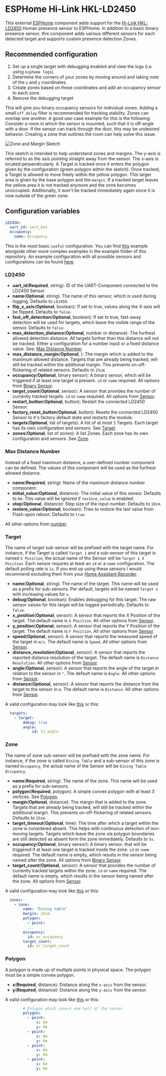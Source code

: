 # ESPHome Hi-Link HKL-LD2450

This external [ESPHome](https://esphome.io) component adds support for the [Hi-Link HKL-LD2450](https://www.hlktech.net/index.php?id=1157) Human presence sensor to ESPHome.
In addition to a basic binary presence sensor, this component adds various different sensors for each detected target and supports custom presence detection Zones.

## Recommended configuration

1. Set up a single target with debugging enabled and view the logs (i.e. using `esphome logs`).
2. Determine the corners of your zones by moving around and taking note of the `x` and `y` coordinates.
3. Create zones based on these coordinates and add an occupancy sensor to each zone.
4. Remove the debugging target

This will give you binary occupancy sensors for individual zones.
Adding a small `off_delay` filter is recommended for tracking stability.
Zones can overlap one another. A good use-case example for this is the following:
Consider a room in which the sensor is mounted, such that it is off-angle with a door. If the sensor can track through the door, this may be undesired behavior.
Creating a zone that outlines the room can help solve this issue.

![Zone and Margin Sketch](zone_sketch.png)

This sketch is intended to help understand zones and margins.
The y-axis is referred to as the axis pointing straight away from the sensor. The x-axis is located perpendicularly. A Target is tracked once it enters the polygon given by the configuration (green polygon within the sketch). Once tracked, a Target is allowed to move freely within the yellow polygon. This larger area is given by the base polygon and the `margin`.
If a tracked target leaves the yellow area it is not tracked anymore and the zone becomes unoccupied. Additionally, it won't be tracked immediately again since it is now outside of the green zone.

## Configuration variables

```yaml
LD2450:
  uart_id: uart_bus
  occupancy:
    name: Occupancy
```

This is the most basic `useful` configuration. You can find [this](examples/basic.yaml) example alongside other more complex examples in the example folder of this repository. An example configuration with all possible sensors and configurations can be found [here](examples/full.yaml).

### LD2450

- **uart_id**(**Required**, string): ID of the UART-Component connected to the LD2450 Sensor.
- **name**(**Optional**, string): The name of this sensor, which is used during logging. Defaults to `LD2450`.
- **flip_x_axis**(**Optional**, boolean): If set to true, values along the X-axis will be flipped. Defaults to `false`.
- **fast_off_detection**(**Optional**, boolean): If set to true, fast-away detection will be used for targets, which leave the visible range of the sensor. Defaults to `false`.
- **max_detection_distance**(**Optional**, number or distance): The furthest allowed detection distance. All targets further than this distance will not be tracked. Either a configuration for a number input or a fixed distance value. See: [Max Distance Number](#max-distance-number).
- **max_distance_margin**(**Optional**, ): The margin which is added to the maximum allowed distance. Targets that are already being tracked, will still be tracked within the additional margin. This prevents on-off-flickering of related sensors. Defaults to `25cm`.
- **occupancy**(**Optional**, binary sensor): A binary sensor, which will be triggered if at least one target is present. `id` or `name` required. All options from [Binary Sensor](https://esphome.io/components/binary_sensor/#config-binary-sensor).
- **target_count**(**Optional**, sensor): A sensor that provides the number of currently tracked targets. `id` or `name` required. All options from [Sensor](https://esphome.io/components/sensor/#config-sensor).
- **restart_button**(**Optional**, button): Restart the connected LD2450 Sensor.
- **factory_reset_button**(**Optional**, button): Resets the connected LD2450 Sensor to it's factory default state and restarts the module.
- **targets**(**Optional**, list of targets): A list of at most `3` Targets. Each target has its own configuration and sensors. See [Target](#target).
- **zones**(**Optional**, list of zones): A list Zones. Each zone has its own configuration and sensors. See [Zone](#zone).

### Max Distance Number

Instead of a fixed maximum distance, a user-defined number component can be defined. The values of this component will be used as the furthest allowed distance.

- **name**(**Required**, string): Name of the maximum distance number component.
- **initial_value**(**Optional**, distance): The initial value of this sensor. Defaults to `6m`. This value will be ignored if `restore_value` is enabled.
- **step**(**Optional**, distance): Step size of the input number. Defaults to `10cm`.
- **restore_value**(**Optional**, boolean): Tries to restore the last value from Flash upon reboot. Defaults to `true`.

All other options from [number](https://esphome.io/components/number/#base-number-configuration).

### Target

The name of target sub-sensor will be prefixed with the target name. For instance, if the Target is called `Target 1` and a sub-sensor of this target is named `X Position`, the actual name of the Sensor will be `Target 1 X Position`.
Each sensor requires at least an `id` or a `name` configuration.
The default polling rate is `1s`. If you end up using these sensors I would recommend excluding them from your [Home Assistant Recorder](https://www.home-assistant.io/integrations/recorder/#exclude).

- **name**(**Optional**, string): The name of the target. This name will be used as a prefix for sub-sensors. Per default, targets will be named `Target x` with increasing values for `x`.
- **debug**(**Optional**, boolean): Enables debugging for this target. The raw sensor values for this target will be logged periodically. Defaults to `false`.
- **x_position**(**Optional**, sensor): A sensor that reports the X Position of the target. The default name is `X Position`. All other options from [Sensor](https://esphome.io/components/sensor/#config-sensor).
- **y_position**(**Optional**, sensor): A sensor that reports the Y Position of the target. The default name is `Y Position`. All other options from [Sensor](https://esphome.io/components/sensor/#config-sensor).
- **speed**(**Optional**, sensor): A sensor that reports the measured speed of the target in `m/s`. The default name is `Speed`. All other options from [Sensor](https://esphome.io/components/sensor/#config-sensor).
- **distance_resolution**(**Optional**, sensor): A sensor that reports the reported distance resolution of the target. The default name is `Distance Resolution`. All other options from [Sensor](https://esphome.io/components/sensor/#config-sensor).
- **angle**(**Optional**, sensor): A sensor that reports the angle of the target in relation to the sensor in `°`. The default name is `Angle`. All other options from [Sensor](https://esphome.io/components/sensor/#config-sensor).
- **distance**(**Optional**, sensor): A sensor that reports the distance from the target to the sensor in `m`. The default name is `Distance`. All other options from [Sensor](https://esphome.io/components/sensor/#config-sensor).

A valid configuration may look like [this](examples/target_sensors.yaml) or this:

```yaml
  targets:
    - target:
        debug: true
        angle:
            id: t1_angle
```

### Zone

The name of zone sub-sensor will be prefixed with the zone name. For instance, if the zone is called `Dining Table` and a sub-sensor of this zone is named `Occupancy`, the actual name of the Sensor will be `Dining Table Occupancy`.

- **name**(**Required**, string): The name of the zone. This name will be used as a prefix for sub-sensors.
- **polygon**(**Required**, polygon): A simple convex polygon with at least 3 vertices. See [Polygon](#polygon).
- **margin**(**Optional**, distance): The margin that is added to the zone. Targets that are already being tracked, will still be tracked within the additional margin. This prevents on-off-flickering of related sensors. Defaults to `25cm`.
- **target_timeout**(**Optional**, time): The time after which a target within the zone is considered absent. This helps with continuous detection of non-moving targets. Targets which leave the zone via polygon boundaries are still detected as absent form the zone immediately. Defaults to `5s`.
- **occupancy**(**Optional**, binary sensor): A binary sensor, that will be triggered if at least one target is tracked inside the zone. `id` or `name` required. The default name is empty, which results in the sensor being named after the zone. All options from [Binary Sensor](https://esphome.io/components/binary_sensor/#config-binary-sensor).
- **target_count**(**Optional**, sensor): A sensor that provides the number of currently tracked targets within the zone. `id` or `name` required. The default name is empty, which results in the sensor being named after the zone. All options from [Sensor](https://esphome.io/components/sensor/#config-sensor).

A valid configuration may look like [this](examples/zones.yaml) or this:

```yaml
  zones:
    - zone:
        name: "Dining table"
        margin: 25cm
        polygon:
          - point:
          ...
        occupancy:
          id: or_occupancy
        target_count:
          id: or_target_count
```

### Polygon

A polygon is made up of multiple points in physical space. The polygon must be a simple convex polygon.

- **x**(**Required**, distance): Distance along the `x-axis` from the sensor.
- **y**(**Required**, distance): Distance along the `y-axis` from the sensor.

A valid configuration may look like [this](examples/zones.yaml) or this:

```yaml
        # Polygon which covers one half of the sensor
        polygon:
          - point:
              x: 0m
              y: 0m
          - point:
              x: 0m
              y: 6m
          - point:
              x: 6m
              y: 6m
          - point:
              x: 6m
              y: 0m
```
